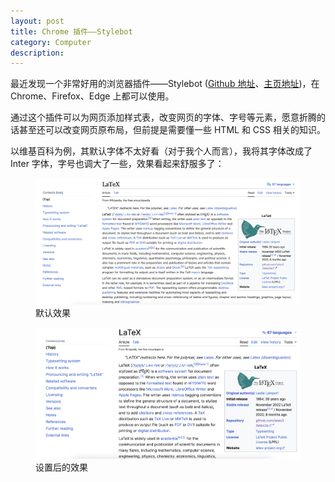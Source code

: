 ```yaml
---
layout: post
title: Chrome 插件——Stylebot
category: Computer
description: 
---
```


最近发现一个非常好用的浏览器插件——Stylebot ([Github 地址](https://github.com/ankit/stylebot)、[主页地址](https://stylebot.dev/))，在 Chrome、Firefox、Edge 上都可以使用。

通过这个插件可以为网页添加样式表，改变网页的字体、字号等元素，愿意折腾的话甚至还可以改变网页原布局，但前提是需要懂一些 HTML 和 CSS 相关的知识。

以维基百科为例，其默认字体不太好看（对于我个人而言），我将其字体改成了 Inter 字体，字号也调大了一些，效果看起来舒服多了：

<figure>
  <img src="../images/stylebot/wikipedia.png" alt="wikipedia" class="invert" style="max-width: 100%;">
  <figcaption markdown="span">默认效果</figcaption>
</figure>

<figure>
  <img src="../images/stylebot/wikipedia-stylebot.png" alt="wikipedia-stylebot" class="invert" style="max-width: 100%;">
  <figcaption markdown="span">设置后的效果</figcaption>
</figure>